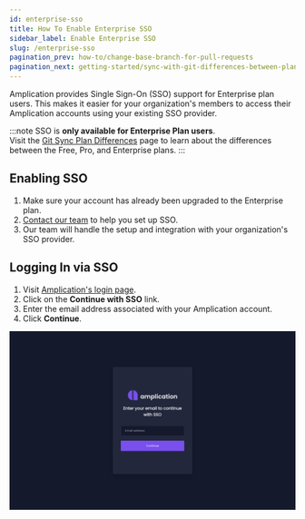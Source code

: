 ```yaml
---
id: enterprise-sso
title: How To Enable Enterprise SSO
sidebar_label: Enable Enterprise SSO  
slug: /enterprise-sso
pagination_prev: how-to/change-base-branch-for-pull-requests
pagination_next: getting-started/sync-with-git-differences-between-plans
---
```


Amplication provides Single Sign-On (SSO) support for Enterprise plan users.
This makes it easier for your organization's members to access their Amplication accounts using your existing SSO provider.

:::note
SSO is **only available for Enterprise Plan users**.  
Visit the [Git Sync Plan Differences](/sync-with-git-differences-between-plans) page to learn about the differences between the Free, Pro, and Enterprise plans.
:::

## Enabling SSO

1. Make sure your account has already been upgraded to the Enterprise plan.  
2. [Contact our team](https://amplication.com/contact-us/) to help you set up SSO.
3. Our team will handle the setup and integration with your organization's SSO provider.

## Logging In via SSO

1. Visit [Amplication's login page](https://app.amplication.com/login).
2. Click on the **Continue with SSO** link.
3. Enter the email address associated with your Amplication account.
4. Click **Continue**.

![](./assets/sso-login.png)
